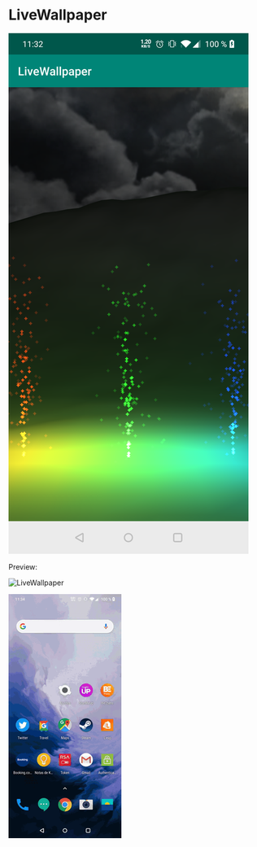 # LiveWallpaper

![LiveWallpaper](https://github.com/cpinan/OpenGL-ES-2.0-Android-to-Kotlin/blob/master/screenshots/live_wallpaper/001.png?raw=true)

Preview:

![LiveWallpaper](https://github.com/cpinan/OpenGL-ES-2.0-Android-to-Kotlin/blob/master/screenshots/live_wallpaper/002.gif?raw=true)

![LiveWallpaper](https://github.com/cpinan/OpenGL-ES-2.0-Android-to-Kotlin/blob/master/screenshots/live_wallpaper/003.gif?raw=true)


